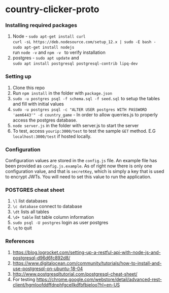 # country-clicker-proto 

### Installing required packages 

1. Node - `sudo apt-get install curl`<br />`curl -sL https://deb.nodesource.com/setup_12.x | sudo -E bash -`<br />`sudo apt-get install nodejs`<br />
run `node -v` and `npm -v ` to verify installation
2. postgres - `sudo apt update` and<br />
`sudo apt install postgresql postgresql-contrib lipq-dev`

### Setting up
1. Clone this repo
2. Run `npm install` in the folder with `package.json`
3. `sudo -u postgres psql -f schema.sql -f seed.sql` to setup the tables and fill with initial values
4. `sudo -u postgres psql -c "ALTER USER postgres WITH PASSWORD 'aem6443'" -d country_game` - In order to allow querries.js to properly access the postgres database. 
5. `node server.js` in the folder with server.js to start the server
6. To test, access `yourip:3000/test` to test the sample `GET` method. E.G `localhost:3000/test` if hosted locally.
 
### Configuration
Configuration values are stored in the `config.js` file. An example file has been provided as `config.js.example`. As of right now there is only one
configuration value, and that is `secretKey`, which is simply a key that is used to encrypt JWTs. You will need to set this value to run the application.

### POSTGRES cheat sheet
1. `\l` list databases
2. `\c database` connect to database
3. `\dt` lists all tables
4. `\d+ table` list table column information
5. `sudo psql -U postgres` login as user postgres
6. `\q` to quit
### References
1. https://blog.logrocket.com/setting-up-a-restful-api-with-node-js-and-postgresql-d96d6fc892d8/
2. https://www.digitalocean.com/community/tutorials/how-to-install-and-use-postgresql-on-ubuntu-18-04
3. http://www.postgresqltutorial.com/postgresql-cheat-sheet/
4. For testing https://chrome.google.com/webstore/detail/advanced-rest-client/hgmloofddffdnphfgcellkdfbfbjeloo?hl=en-US

